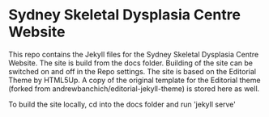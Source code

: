 # Sydney Skeletal Dysplasia Centre Website
This repo contains the Jekyll files for the Sydney Skeletal Dysplasia Centre Website. The site is build from the docs folder. Building of the site can be switched on and off in the Repo settings. The site is based on the Editorial Theme by HTML5Up. A copy of the original template for the Editorial theme (forked from andrewbanchich/editorial-jekyll-theme) is stored here as well.

To build the site locally, cd into the docs folder and run 'jekyll serve'

